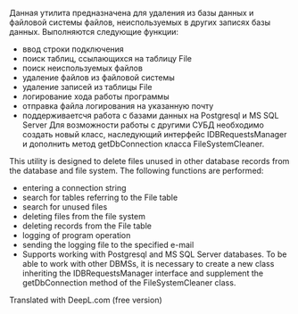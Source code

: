 Данная утилита предназначена для удаления из базы данных и файловой системы файлов, неиспользуемых в других записях базы данных.
Выполняются следующие функции:
- ввод строки подключения
- поиск таблиц, ссылающихся на таблицу File
- поиск неиспользуемых файлов
- удаление файлов из файловой системы
- удаление записей из таблицы File
- логирование хода работы программы
- отправка файла логирования на указанную почту
- поддерживаетсчя работа с базами данных на Postgresql и MS SQL Server
Для возможности работы с другими СУБД необходимо создать новый класс, наследующий интерфейс IDBRequestsManager и дополнить метод getDbConnection класса FileSystemCleaner.



This utility is designed to delete files unused in other database records from the database and file system.
The following functions are performed:
- entering a connection string
- search for tables referring to the File table
- search for unused files
- deleting files from the file system
- deleting records from the File table
- logging of program operation
- sending the logging file to the specified e-mail
- Supports working with Postgresql and MS SQL Server databases.
To be able to work with other DBMSs, it is necessary to create a new class inheriting the IDBRequestsManager interface and supplement the getDbConnection method of the FileSystemCleaner class.

Translated with DeepL.com (free version)
